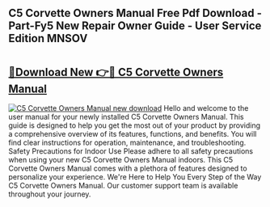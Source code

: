 ## C5 Corvette Owners Manual Free Pdf Download - Part-Fy5 New Repair Owner Guide - User Service Edition MNSOV

# <h2><a href="http://bc21446.oget.top/?id=C5+Corvette+Owners+Manual">🔗Download New 👉🔴 C5 Corvette Owners Manual</a></h2>

[![C5 Corvette Owners Manual new download](https://i.imgur.com/5g1atiW.png)](http://bc21446.oget.top/?id=C5+Corvette+Owners+Manual)
Hello and welcome to the user manual for your newly installed C5 Corvette Owners Manual. This guide is designed to help you get the most out of your product by providing a comprehensive overview of its features, functions, and benefits. You will find clear instructions for operation, maintenance, and troubleshooting. Safety Precautions for Indoor Use Please adhere to all safety precautions when using your new C5 Corvette Owners Manual indoors. This C5 Corvette Owners Manual comes with a plethora of features designed to personalize your experience. We're Here to Help You Every Step of the Way C5 Corvette Owners Manual. Our customer support team is available throughout your journey.
